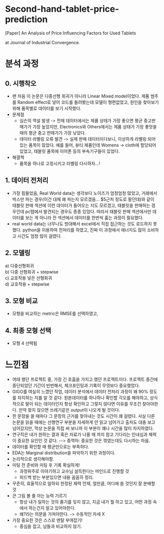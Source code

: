 # Second-hand-tablet-price-prediction
[Paper] An Analysis of Price Influencing Factors for Used Tablets

at Journal of Industrial Convergence.


# 분석 과정
## 0. 시행착오
- 맨 처음 이 논문은 다중선형 회귀가 아니라 Linear Mixed model이었다. 제품 범주를 Random effect로 넣어 코드를 돌려봤는데 모델이 형편없었고, 원인을 찾아보기 위해 품목별로 데이터를 보기 시작했다. 
- 문제점
  - 심슨의 역설 발생 -> 전체 데이터에서는 제품 상태가 가장 좋으면 평균 중고판매가가 가장 높았지만, Electronics와 Others에서는 제품 상태가 가장 좋앗을 때의 평균 중고 판매가가 가장 낮았다.
  - 데이터 라벨링 오류 발견 -> 실제 판매 데이터이다보니, 이상하게 라벨링 되어있는 품목이 많았다. 예를 들어, 뷰티 제품인데 Womens -> cloth에 할당되어 있었고, 태블릿 품목에 이어폰 등의 부속기구들이 있었다.
- 해결책
  - 품목을 하나로 고정시키고 라벨링 다시하자...!


## 1. 데이터 전처리

- 가장 힘들었음, Real World data는 생각보다 노이즈가 엄청엄청 많았고, 거래에서 박스만 파는 경우(이건 대체 왜 파는지 모르겠음... $5근처 정도로 팔던데)와 같이 태블릿 판매 섹션에 이런 데이터가 들어오는 지도 모르겠고, 태블릿을 판매하는 경우인데 pc탭에서 발견되는 경우도 종종 있었다. 따라서 태블릿 판매 섹션에서만 데이터를 보는 게 아니라 전 섹션에서 데이터를 한번씩 훓는 과정이 필요했다. 
- real world data는 너무나도 방대해서 excel에서 직접 접근하는 것도 로드하지 못했다. python을 이용하여 전처리를 하였고, 진짜 이 과정에서 에너지도 많이 소비하고 시간도 엄청 많이 걸렸다.

## 2. 모델링
a) 다중선형회귀
</br>
b) 다중 선형회귀 + stepwise
</br>
c) 교호작용 넣은 선형회귀
</br>
d) 교호작용 + stepwise

## 3. 모형 비교
- 모형을 비교하는 metric은 RMSE를 선택하였고, 

## 4. 최종 모형 선택
- 모형 4 선택됨


# 느낀점
- 여태 했던 프로젝트 중, 가장 긴 호흡을 가지고 했던 프로젝트이다. 프로젝트 중간에 중단되었던 기간이 빈번해서, 체크포인팅과 기록이 무엇보다 중요했었다.
- GIGO를 여실히 느꼈던 작업, 데이터 분석에서 데이터 전처리 과정이 왜 90% 정도를 차지하는 지를 알 것 같다. 원본데이터를 하나하나 확인할 각오를 해야하고, 상식적으로 말이 되는 데이터인지 항상 확인하고 그렇지 않다면 이유를 무조건 찾아야한다. 만약 찾지 않으면 쓰레기같은 output이 나오게 될 것이다.
- 한 문장을 쓸 때마다 그 문장의 근거를 찾아내는 것도 시간이 꽤 걸렸다. 사실 다른 논문을 읽을 때에는 선행연구 부분을 자세하게 안 읽고 넘어가고 출처도 대충 보고 넘어갔지만, 막상 논문을 직접 써 보니까 이 부분이 꽤나 시간을 많이 차지하였다. 
- 연구직은 내가 원하는 결과 혹은 자료가 나올 때 까지 참고 기다리는 인내심과 체력이 중요한 요인인 것 같다. --> 중꺽마: 중요한 것은 꺾였는데도 다시하는 마음.
- 데이터를 확인할 때 평균만으로는 부족하다. 
- EDA는 Marginal distribution을 파악하기 위한 과정이다.
- 논리적으로 생각해야함.
- 미팅 전 준비와 미팅 후 기록 확실하게!
  - 과정위주로 이야기하고 교수님 설득한다는 마인드로 진행할 것
  - 피드백 받는 부분있으면 내용 꼼꼼히 정리.
- 꾸준히, 효울적으로 일하되 한정된 체력 언제, 얼만큼, 어디에 쓸 것인지 잘 분배할 것
- 큰 그림 볼 줄 아는 능력 기르기
  - 항상 내가 일하는 것의 줄기를 잊지 않고, 지금 내가 뭘 하고 있고, 어떤 과정 속에서 하는건지 알고 있어야한다.
  - 왜?라는 의문을 가져야한다. -> 수동적인 자세 X
- 가장 중요한 것은 스스로 멘탈 부여잡기!
  - 중심을 잡고, 남들과 비교하지 않기. 

<!--
- 평균은 생각보다 믿을 만한 수치가 아니다! -> 분산...?

- GIGO 를 여실히 느끼는중,,, 
  -> 데이터로 이야기하자! 
    원본 데이터를 볼 수 있어야 함, 
    말이 되는 데이터!!
  -> data cleaning 의 중요성,, 이래서 NLP를 이용해 데이터 정제하는 ML 을 많이 쓰는구나,,,
 -> 이제 NLP를 좀 좋아해봐야겠다!

- EDA는 marginal distribution을 파악하기 위한 과정!
  
- 미팅 전후 준비 확실하게!!
   -> 결과보다는 과정위주로 발표! 교수님 설득한다는 마인드로 하기기!, 
  -> 피드백 받는 부분 있으면 내용 꼼꼼히 정리하고 앞으로 어떻게 하면 같은 내용에       
    정리  !  !  는 받 는해야할 지민 해  !F하!   ?볼가족분것다    꼼 ! ㅠ , 려  석  그냥서료a에대 생고 으t만
 ED @
-> 인코딩 왜저래~~ 다 까먹었당 블로그에 정리할 때 다시 생각해봐야겠다

- 꾸준히, 그리고 효율적으로 일하기!


- 무엇보다 중요한건 멘탈 부여잡기!
   -> 스스로 중심을잡자!,  남들과 비교하지 않기~~ 내 주위에는 아웃라이어들이 많다고 생각!!
   -> 근데 객관적으로 사실임,, 
   -> 통계로 밥 벌어먹고 살 수 있을까...? -> 당연당연~~ 
  
- 큰 그림을 볼 줄 아는 능력을 기르자!
   -> 항상 줄기를 잊지 말기
  -> 왜?라는 의문을 갖도록 하자! 수동적인 자세 X
   -> 큰 그림 속에서 지금 내가 하고 있는 것이 뭘하고 있는 건지, 
     왜 하는건지 정확하게 파악하기

- 한정된 집중력/체력을 어디에, 언제, 얼만큼 쓸 것인지를 정하는 것도 능력임

- 논리적으로 생각하는 법
- real-world 데이터는 생각보다 힘드러~~
--!>
